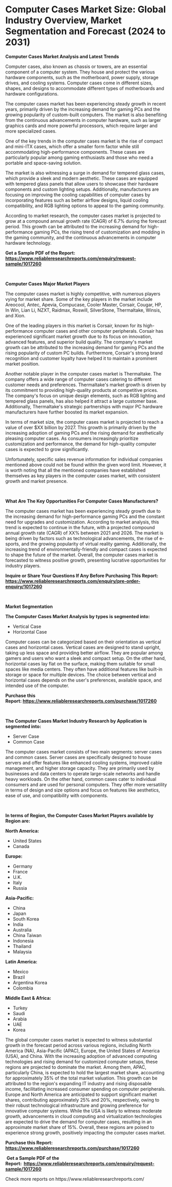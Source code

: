 <p><h1>Computer Cases Market Size: Global Industry Overview, Market Segmentation and Forecast (2024 to 2031)</h1></p><p><strong>Computer Cases Market Analysis and Latest Trends</strong></p>
<p><p>Computer cases, also known as chassis or towers, are an essential component of a computer system. They house and protect the various hardware components, such as the motherboard, power supply, storage drives, and cooling systems. Computer cases come in different sizes, shapes, and designs to accommodate different types of motherboards and hardware configurations.</p><p>The computer cases market has been experiencing steady growth in recent years, primarily driven by the increasing demand for gaming PCs and the growing popularity of custom-built computers. The market is also benefiting from the continuous advancements in computer hardware, such as larger graphics cards and more powerful processors, which require larger and more specialized cases.</p><p>One of the key trends in the computer cases market is the rise of compact and mini-ITX cases, which offer a smaller form factor while still accommodating high-performance components. These cases are particularly popular among gaming enthusiasts and those who need a portable and space-saving solution.</p><p>The market is also witnessing a surge in demand for tempered glass cases, which provide a sleek and modern aesthetic. These cases are equipped with tempered glass panels that allow users to showcase their hardware components and custom lighting setups. Additionally, manufacturers are focusing on improving the cooling capabilities of computer cases by incorporating features such as better airflow designs, liquid cooling compatibility, and RGB lighting options to appeal to the gaming community.</p><p>According to market research, the computer cases market is projected to grow at a compound annual growth rate (CAGR) of 6.7% during the forecast period. This growth can be attributed to the increasing demand for high-performance gaming PCs, the rising trend of customization and modding in the gaming community, and the continuous advancements in computer hardware technology.</p></p>
<p><strong>Get a Sample PDF of the Report:&nbsp; <a href="https://www.reliableresearchreports.com/enquiry/request-sample/1017260">https://www.reliableresearchreports.com/enquiry/request-sample/1017260</a></strong></p>
<p>&nbsp;</p>
<p><strong>Computer Cases Major Market Players</strong></p>
<p><p>The computer cases market is highly competitive, with numerous players vying for market share. Some of the key players in the market include Areocool, Antec, Apevia, Compucase, Cooler Master, Corsair, Cougar, HP, In Win, Lian Li, NZXT, Raidmax, Roswill, SilverStone, Thermaltake, Winsis, and Xion. </p><p>One of the leading players in this market is Corsair, known for its high-performance computer cases and other computer peripherals. Corsair has experienced significant market growth due to its focus on innovation, advanced features, and superior build quality. The company's market growth can be attributed to the increasing demand for gaming PCs and the rising popularity of custom PC builds. Furthermore, Corsair's strong brand recognition and customer loyalty have helped it to maintain a prominent market position.</p><p>Another notable player in the computer cases market is Thermaltake. The company offers a wide range of computer cases catering to different customer needs and preferences. Thermaltake's market growth is driven by its commitment to providing high-quality products at competitive prices. The company's focus on unique design elements, such as RGB lighting and tempered glass panels, has also helped it attract a large customer base. Additionally, Thermaltake's strategic partnerships with major PC hardware manufacturers have further boosted its market expansion.</p><p>In terms of market size, the computer cases market is projected to reach a value of over $XX billion by 2027. This growth is primarily driven by the increasing adoption of gaming PCs and the rising demand for aesthetically pleasing computer cases. As consumers increasingly prioritize customization and performance, the demand for high-quality computer cases is expected to grow significantly.</p><p>Unfortunately, specific sales revenue information for individual companies mentioned above could not be found within the given word limit. However, it is worth noting that all the mentioned companies have established themselves as key players in the computer cases market, with consistent growth and market presence.</p></p>
<p>&nbsp;</p>
<p><strong>What Are The Key Opportunities For Computer Cases Manufacturers?</strong></p>
<p><p>The computer cases market has been experiencing steady growth due to the increasing demand for high-performance gaming PCs and the constant need for upgrades and customization. According to market analysis, this trend is expected to continue in the future, with a projected compound annual growth rate (CAGR) of XX% between 2021 and 2026. The market is being driven by factors such as technological advancements, the rise of e-sports, and the growing popularity of virtual reality gaming. Additionally, the increasing trend of environmentally-friendly and compact cases is expected to shape the future of the market. Overall, the computer cases market is forecasted to witness positive growth, presenting lucrative opportunities for industry players.</p></p>
<p><strong>Inquire or Share Your Questions If Any Before Purchasing This Report: <a href="https://www.reliableresearchreports.com/enquiry/pre-order-enquiry/1017260">https://www.reliableresearchreports.com/enquiry/pre-order-enquiry/1017260</a></strong></p>
<p>&nbsp;</p>
<p><strong>Market Segmentation</strong></p>
<p><strong>The Computer Cases Market Analysis by types is segmented into:</strong></p>
<p><ul><li>Vertical Case</li><li>Horizontal Case</li></ul></p>
<p><p>Computer cases can be categorized based on their orientation as vertical cases and horizontal cases. Vertical cases are designed to stand upright, taking up less space and providing better airflow. They are popular among gamers and users who want a sleek and compact setup. On the other hand, horizontal cases lay flat on the surface, making them suitable for small spaces like media centers. They often have additional features like built-in storage or space for multiple devices. The choice between vertical and horizontal cases depends on the user's preferences, available space, and intended use of the computer.</p></p>
<p><strong>Purchase this Report:&nbsp;<a href="https://www.reliableresearchreports.com/purchase/1017260">https://www.reliableresearchreports.com/purchase/1017260</a></strong></p>
<p>&nbsp;</p>
<p><strong>The Computer Cases Market Industry Research by Application is segmented into:</strong></p>
<p><ul><li>Server Case</li><li>Common Case</li></ul></p>
<p><p>The computer cases market consists of two main segments: server cases and common cases. Server cases are specifically designed to house servers and offer features like enhanced cooling systems, improved cable management, and higher storage capacity. They are primarily used by businesses and data centers to operate large-scale networks and handle heavy workloads. On the other hand, common cases cater to individual consumers and are used for personal computers. They offer more versatility in terms of design and size options and focus on features like aesthetics, ease of use, and compatibility with components.</p></p>
<p>&nbsp;</p>
<p><strong>In terms of Region, the Computer Cases Market Players available by Region are:</strong></p>
<p>
    <p> <strong> North America: </strong>
        <ul>
            <li>United States</li>
            <li>Canada</li>
        </ul>
        </p> 
    <p> <strong> Europe: </strong>
        <ul>
            <li>Germany</li>
            <li>France</li>
            <li>U.K.</li>
            <li>Italy</li>
            <li>Russia</li>
        </ul>
        </p> 
    <p> <strong> Asia-Pacific: </strong>
        <ul>
            <li>China</li>
            <li>Japan</li>
            <li>South Korea</li>
            <li>India</li>
            <li>Australia</li>
            <li>China Taiwan</li>
            <li>Indonesia</li>
            <li>Thailand</li>
            <li>Malaysia</li>
        </ul>
        </p> 
    <p> <strong> Latin America: </strong>
        <ul>
            <li>Mexico</li>
            <li>Brazil</li>
            <li>Argentina Korea</li>
            <li>Colombia</li>
        </ul>
        </p> 
    <p> <strong> Middle East & Africa: </strong>
        <ul>
            <li>Turkey</li>
            <li>Saudi</li>
            <li>Arabia</li>
            <li>UAE</li>
            <li>Korea</li>
        </ul>
    </p>
    </p>
<p><p>The global computer cases market is expected to witness substantial growth in the forecast period across various regions, including North America (NA), Asia-Pacific (APAC), Europe, the United States of America (USA), and China. With the increasing adoption of advanced computing technologies and rising demand for customized computer setups, these regions are projected to dominate the market. Among them, APAC, particularly China, is expected to hold the largest market share, accounting for approximately 35% of the total market valuation. This growth can be attributed to the region's expanding IT industry and rising disposable income, facilitating increased consumer spending on computer peripherals. Europe and North America are anticipated to support significant market shares, contributing approximately 25% and 20%, respectively, owing to their robust technological infrastructure and growing preference for innovative computer systems. While the USA is likely to witness moderate growth, advancements in cloud computing and virtualization technologies are expected to drive the demand for computer cases, resulting in an approximate market share of 15%. Overall, these regions are poised to experience strong growth, positively impacting the computer cases market.</p></p>
<p><strong>Purchase this Report: <a href="https://www.reliableresearchreports.com/purchase/1017260">https://www.reliableresearchreports.com/purchase/1017260</a></strong></p>
<p>&nbsp;<strong>Get a Sample PDF of the Report:&nbsp;&nbsp;<a href="https://www.reliableresearchreports.com/enquiry/request-sample/1017260">https://www.reliableresearchreports.com/enquiry/request-sample/1017260</a></strong></p>
<p><strong></strong></p>
<p>Check more reports on https://www.reliableresearchreports.com/</p>